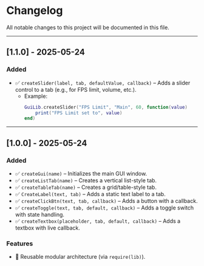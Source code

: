 # Changelog

All notable changes to this project will be documented in this file.

---

## [1.1.0] - 2025-05-24

### Added

- ✅ `createSlider(label, tab, defaultValue, callback)` – Adds a slider control to a tab (e.g., for FPS limit, volume, etc.).
  - Example:  
    ```lua
    GuiLib.createSlider("FPS Limit", "Main", 60, function(value)
        print("FPS Limit set to", value)
    end)
    ```

---

## [1.0.0] - 2025-05-24

### Added

- ✅ `createGui(name)` – Initializes the main GUI window.
- ✅ `createListTab(name)` – Creates a vertical list-style tab.
- ✅ `createTableTab(name)` – Creates a grid/table-style tab.
- ✅ `CreateLabel(text, tab)` – Adds a static text label to a tab.
- ✅ `createClickBtn(text, tab, callback)` – Adds a button with a callback.
- ✅ `createToggle(text, tab, default, callback)` – Adds a toggle switch with state handling.
- ✅ `createTextbox(placeholder, tab, default, callback)` – Adds a textbox with live callback.

### Features

- 🔁 Reusable modular architecture (via `require(lib)`).
- 💡 Simple callback-based logic.
- 🧪 Functional infinite jump demo using toggle.
- 🧩 Organized tabbed layout with two modes: List and Table.
- 🧼 Clean and readable API, optimized for rapid GUI development.
- 📦 Easy integration via `loadstring(game:HttpGet(...))`.

---

## Notes

- Initial public release in `v1.0.0`.
- `v1.1.0` brings quality-of-life UI controls like sliders.

---

## Upcoming

- 🌐 Localization support.
- 🎨 Theme customization.
